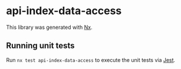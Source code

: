 # api-index-data-access

This library was generated with [Nx](https://nx.dev).

## Running unit tests

Run `nx test api-index-data-access` to execute the unit tests via [Jest](https://jestjs.io).
